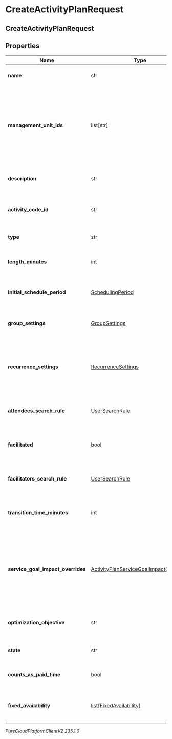 # CreateActivityPlanRequest

## CreateActivityPlanRequest

## Properties

|Name | Type | Description | Notes|
|------------ | ------------- | ------------- | -------------|
| **name** | str | The name of the activity plan | |
| **management_unit_ids** | list[str] | The management units to which this activity plan applies. Empty list or null means this activity plan applies to the entire business unit | [optional] |
| **description** | str | The description of the activity plan | [optional] |
| **activity_code_id** | str | The activity code associated with the activity plan | |
| **type** | str | The type of the activity plan | |
| **length_minutes** | int | The length in minutes of the activity plan | |
| **initial_schedule_period** | [SchedulingPeriod](SchedulingPeriod) | The initial scheduling period for the activity plan | |
| **group_settings** | [GroupSettings](GroupSettings) | Group settings for the activity plan | [optional] |
| **recurrence_settings** | [RecurrenceSettings](RecurrenceSettings) | Settings controlling recurrence for the activity plan. If not set the activity plan will only occur once | [optional] |
| **attendees_search_rule** | [UserSearchRule](UserSearchRule) | Attendee search rule for this activity plan | [optional] |
| **facilitated** | bool | Whether the sessions created by this activity plan should be facilitated | [optional] |
| **facilitators_search_rule** | [UserSearchRule](UserSearchRule) | Facilitator search rule for this activity plan | [optional] |
| **transition_time_minutes** | int | Transition time in minutes between facilitated sessions | |
| **service_goal_impact_overrides** | [ActivityPlanServiceGoalImpactOverrides](ActivityPlanServiceGoalImpactOverrides) | Allowable service goal impact override settings for this activity plan. If not set the business unit setting will be used | [optional] |
| **optimization_objective** | str | The optimization objective of this activity plan | |
| **state** | str | The state of this activity plan | |
| **counts_as_paid_time** | bool | Whether the activity should count as paid time | |
| **fixed_availability** | [list[FixedAvailability]](FixedAvailability) | Fixed availability configuration for the activity plan | [optional] |



_PureCloudPlatformClientV2 235.1.0_
